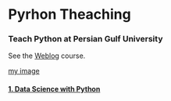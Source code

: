 # Pyrhon Theaching
### Teach Python at Persian Gulf University
See the [Weblog](https://sharafdini.github.io/Pyrhon-Teaching/) course.

[my image](/img/Screenshot_20210504-164940_Instagram.jpg)

#### [1. Data Science with Python](https://nbviewer.jupyter.org/github/sharafdini/Pyrhon-Teaching/blob/main/DataSci_Python00/9%20esfand.ipynb)
